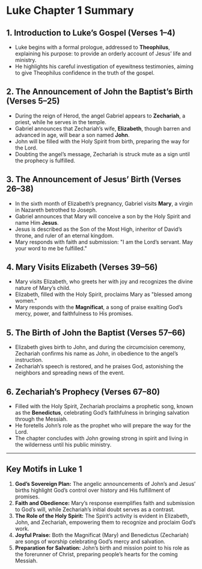 # Luke Chapter 1 Summary

## 1. Introduction to Luke’s Gospel (Verses 1–4)
- Luke begins with a formal prologue, addressed to **Theophilus**, explaining his purpose: to provide an orderly account of Jesus’ life and ministry.
- He highlights his careful investigation of eyewitness testimonies, aiming to give Theophilus confidence in the truth of the gospel.

## 2. The Announcement of John the Baptist’s Birth (Verses 5–25)
- During the reign of Herod, the angel Gabriel appears to **Zechariah**, a priest, while he serves in the temple.
- Gabriel announces that Zechariah’s wife, **Elizabeth**, though barren and advanced in age, will bear a son named **John**.
- John will be filled with the Holy Spirit from birth, preparing the way for the Lord.
- Doubting the angel’s message, Zechariah is struck mute as a sign until the prophecy is fulfilled.

## 3. The Announcement of Jesus’ Birth (Verses 26–38)
- In the sixth month of Elizabeth’s pregnancy, Gabriel visits **Mary**, a virgin in Nazareth betrothed to Joseph.
- Gabriel announces that Mary will conceive a son by the Holy Spirit and name Him **Jesus**.
- Jesus is described as the Son of the Most High, inheritor of David’s throne, and ruler of an eternal kingdom.
- Mary responds with faith and submission: "I am the Lord’s servant. May your word to me be fulfilled."

## 4. Mary Visits Elizabeth (Verses 39–56)
- Mary visits Elizabeth, who greets her with joy and recognizes the divine nature of Mary’s child.
- Elizabeth, filled with the Holy Spirit, proclaims Mary as "blessed among women."
- Mary responds with the **Magnificat**, a song of praise exalting God’s mercy, power, and faithfulness to His promises.

## 5. The Birth of John the Baptist (Verses 57–66)
- Elizabeth gives birth to John, and during the circumcision ceremony, Zechariah confirms his name as John, in obedience to the angel’s instruction.
- Zechariah’s speech is restored, and he praises God, astonishing the neighbors and spreading news of the event.

## 6. Zechariah’s Prophecy (Verses 67–80)
- Filled with the Holy Spirit, Zechariah proclaims a prophetic song, known as the **Benedictus**, celebrating God’s faithfulness in bringing salvation through the Messiah.
- He foretells John’s role as the prophet who will prepare the way for the Lord.
- The chapter concludes with John growing strong in spirit and living in the wilderness until his public ministry.

---

## Key Motifs in Luke 1
1. **God’s Sovereign Plan:** The angelic announcements of John’s and Jesus’ births highlight God’s control over history and His fulfillment of promises.
2. **Faith and Obedience:** Mary’s response exemplifies faith and submission to God’s will, while Zechariah’s initial doubt serves as a contrast.
3. **The Role of the Holy Spirit:** The Spirit’s activity is evident in Elizabeth, John, and Zechariah, empowering them to recognize and proclaim God’s work.
4. **Joyful Praise:** Both the Magnificat (Mary) and Benedictus (Zechariah) are songs of worship celebrating God’s mercy and salvation.
5. **Preparation for Salvation:** John’s birth and mission point to his role as the forerunner of Christ, preparing people’s hearts for the coming Messiah.


